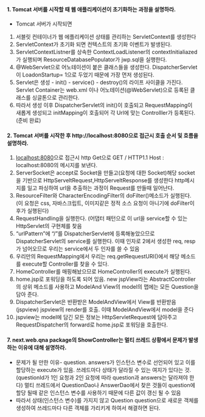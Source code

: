 #### 1. Tomcat 서버를 시작할 때 웹 애플리케이션이 초기화하는 과정을 설명하라.
* Tomcat 서버가 시작되면

1. 서블릿 컨테이너가 웹 에플리케이션 상태를 관리하는 ServletContext를 생성한다
2. ServletContext가 초기화 되면 컨텍스트의 초기화 이벤트가 발생된다.
3. ServletContextListner를 상속한 ContextLoadListener의 contextInitialiazed가 실행되며 ResourceDatabasePopulator가 jwp.sql을 실행한다.
4. @WebServlet으로 어노테이션이 붙은 클래스들을 생성한다. DispatcherServlet이 LoadonStartup= 1으로 두었기 때문에 가장 먼저 생성된다.
5. Servlet은 생성 - init() - service() - destroy()의 라이프 사이클을 가진다. Servlet Container는 web.xml 이나 어노테이션(@WebServlet)으로 등록된 클래스를 싱글톤으로 관리한다.
6. 따라서 생성 이후 DispatcherServlet의 init()이 호출되고 RequestMapping이 새롭게 생성되고 initMapping이 호출되어 각 Url에 맞는 Controlller가 등록된다. (준비 완료)

#### 2. Tomcat 서버를 시작한 후 http://localhost:8080으로 접근시 호출 순서 및 흐름을 설명하라.
1. [localhost:8080](http://localhost:8080)으로 접근시 http Get으로 GET / HTTP1.1 Host : localhost:8080의 메시지를 보낸다.
2. ServerSocket은 accept로 Socket을 만들고(요청에 대한 Socket)해당 socket을 기반으로  HttpServeltRequest,HttpServeltResponse를 생성한다  http메시지를 일고 파싱하여 url을 추출하는 과정이 Request를 만들때 일어난다.
3. ResourceFilter와 CharacterEncodingFilter의 doFilter()메소드가 실행된다. (이 요청은 css, 자바스크립트, 이미지같은 정적 소스 요청이 아니기에 doFilter이후가 실행된다)
4. RequestHandling을 실행한다. (어댑터 패턴으로 이 url을 service할 수 있는 HttpServlet의 구현체를 찾음
5. “urlPattern”에 “/”를 DispatcherServlet에 등록해놓았으므로 DispatcherServlet의 service를 실행한다. 이때 인자로 2에서 생성한 req, resp가 넘어오므로 우리는 service에서 두 인자를 쓸 수 있음
6. 우리만의 RequestMapping에서 우리는 req.getRequestURI()에서 해당 메소드를 execute할 Controller를 찾을 수 있다.
7. HomeController를 매핑해놨으므로 HomeController의 execute가 실행된다.
8. home.jsp로 포워딩을 하도록 되어 있음. new jspView라는 AbstractController의 상위 메소드를 사용하고 ModelAnd View의 model의 맵에는 모든 Question을 담아 준다.
9. DispatcherServlet은 반환받은 ModelAndView에서 View를 반환받음 (jspview) jspview의 render를 호출. 이때 ModelAndView에서 model을 준다
10. jspview는 model에 담긴 모든 정보는 HttpServletRequest에 담아주고 RequestDispatcher의 forward로 home.jsp로 포워딩을 호출한다.

#### 7. next.web.qna package의 ShowController는 멀티 쓰레드 상황에서 문제가 발생하는 이유에 대해 설명하라.
* 문제가 될 만한 이유- question. answers가 인스턴스 변수로 선언되어 있고 이를 할당하는 execute가 있음. 쓰레드마다 상태가 달라질 수 있는 여지가 있다는 것. (questionId가 1인 요청과 2인 요청에 따라 question과 answers는 달라져야 한다)
멀티 쓰레드에서 QuestionDao나 AnswerDao에서 찾은 것들이 question에 할당 될때 같은 인스턴스 변수를 사용하기 때문에 다른 값이 갱신 될 수 있음
* 따라서 상태(인스턴스 변수)를 가지지 않고 Question question으로 새로운 객체를 생성하여 쓰레드마다 다른 객체를 가리키게 하여서 해결하면 된다.
